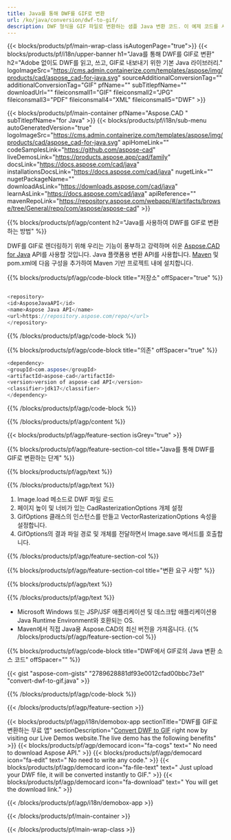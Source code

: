 ```yaml
---
title: Java를 통해 DWF를 GIF로 변환 
url: /ko/java/conversion/dwf-to-gif/ 
description: DWF 형식을 GIF 파일로 변환하는 샘플 Java 변환 코드. 이 예제 코드를 사용하여 웹 또는 데스크탑 Java 기반 애플리케이션 내에서 DWF를 GIF로 변환합니다.
---
```


{{< blocks/products/pf/main-wrap-class isAutogenPage="true">}}
{{< blocks/products/pf/i18n/upper-banner h1="Java를 통해 DWF를 GIF로 변환" h2="Adobe 없이도 DWF를 읽고, 쓰고, GIF로 내보내기 위한 기본 Java 라이브러리." logoImageSrc="https://cms.admin.containerize.com/templates/aspose/img/products/cad/aspose_cad-for-java.svg" sourceAdditionalConversionTag="" additionalConversionTag="GIF" pfName="" subTitlepfName="" downloadUrl="" fileiconsmall1="GIF" fileiconsmall2="JPG" fileiconsmall3="PDF" fileiconsmall4="XML" fileiconsmall5="DWF" >}}

{{< blocks/products/pf/main-container pfName="Aspose.CAD " subTitlepfName="for Java" >}}
{{< blocks/products/pf/i18n/sub-menu autoGeneratedVersion="true" logoImageSrc="https://cms.admin.containerize.com/templates/aspose/img/products/cad/aspose_cad-for-java.svg" apiHomeLink="" codeSamplesLink="https://github.com/aspose-cad" liveDemosLink="https://products.aspose.app/cad/family" docsLink="https://docs.aspose.com/cad/java" installationsDocsLink="https://docs.aspose.com/cad/java" nugetLink="" nugetPackageName="" downloadAsLink="https://downloads.aspose.com/cad/java" learnAsLink="https://docs.aspose.com/cad/java" apiReference="" mavenRepoLink="https://repository.aspose.com/webapp/#/artifacts/browse/tree/General/repo/com/aspose/aspose-cad" >}}

{{% blocks/products/pf/agp/content h2="Java를 사용하여 DWF를 GIF로 변환하는 방법" %}}

DWF를 GIF로 렌더링하기 위해 우리는 기능이 풍부하고 강력하며 쉬운 <a href=https://products.aspose.com/cad/java>Aspose.CAD for Java</a> API를 사용할 것입니다. Java 플랫폼용 변환 API를 사용합니다. <a href=https://repository.aspose.com/webapp/#/artifacts/browse/tree/General/repo/com/aspose/aspose-cad>Maven</a> 및 pom.xml에 다음 구성을 추가하여 Maven 기반 프로젝트 내에 설치합니다.

{{% blocks/products/pf/agp/code-block title="저장소" offSpacer="true" %}}

```cs

<repository>
<id>AsposeJavaAPI</id>
<name>Aspose Java API</name>
<url>https://repository.aspose.com/repo/</url>
</repository>

```

{{% /blocks/products/pf/agp/code-block %}}

{{% blocks/products/pf/agp/code-block title="의존" offSpacer="true" %}}

```cs
<dependency>
<groupId>com.aspose</groupId>
<artifactId>aspose-cad</artifactId>
<version>version of aspose-cad API</version>
<classifier>jdk17</classifier>
</dependency>

```

{{% /blocks/products/pf/agp/code-block %}}

{{% /blocks/products/pf/agp/content %}}

{{< blocks/products/pf/agp/feature-section isGrey="true" >}}

{{% blocks/products/pf/agp/feature-section-col title="Java를 통해 DWF를 GIF로 변환하는 단계" %}}

{{% blocks/products/pf/agp/text %}}

{{% /blocks/products/pf/agp/text %}}

1. Image.load 메소드로 DWF 파일 로드
1. 페이지 높이 및 너비가 있는 CadRasterizationOptions 개체 설정
1. GifOptions 클래스의 인스턴스를 만들고 VectorRasterizationOptions 속성을 설정합니다.
1. GifOptions의 결과 파일 경로 및 개체를 전달하면서 Image.save 메서드를 호출합니다.

{{% /blocks/products/pf/agp/feature-section-col %}}

{{% blocks/products/pf/agp/feature-section-col title="변환 요구 사항" %}}

{{% blocks/products/pf/agp/text %}}

{{% /blocks/products/pf/agp/text %}}
- Microsoft Windows 또는 JSP/JSF 애플리케이션 및 데스크탑 애플리케이션용 Java Runtime Environment와 호환되는 OS.
- Maven에서 직접 Java용 Aspose.CAD의 최신 버전을 가져옵니다.
{{% /blocks/products/pf/agp/feature-section-col %}}

{{% blocks/products/pf/agp/code-block title="DWF에서 GIF로의 Java 변환 소스 코드" offSpacer="" %}}

{{< gist "aspose-com-gists" "2789628881df93e0012cfad00bbc73e1" "convert-dwf-to-gif.java" >}}

{{% /blocks/products/pf/agp/code-block %}}

{{< /blocks/products/pf/agp/feature-section >}}

<!-- aboutfile Starts -->

{{< blocks/products/pf/agp/i18n/demobox-app sectionTitle="DWF를 GIF로 변환하는 무료 앱" sectionDescription="[Convert DWF to GIF](https://products.aspose.app/cad/conversion/dwf-to-gif) right now by visiting our Live Demos website.The live demo has the following benefits" >}}
        {{< blocks/products/pf/agp/democard icon="fa-cogs" text=" No need to download Aspose API." >}}
        {{< blocks/products/pf/agp/democard icon="fa-edit" text=" No need to write any code." >}}
        {{< blocks/products/pf/agp/democard icon="fa-file-text" text=" Just upload your DWF file, it will be converted instantly to GIF." >}}
        {{< blocks/products/pf/agp/democard icon="fa-download" text=" You will get the download link." >}}

   
{{< /blocks/products/pf/agp/i18n/demobox-app >}}

<!-- aboutfile Ends -->

{{< /blocks/products/pf/main-container >}}
    
{{< /blocks/products/pf/main-wrap-class >}}